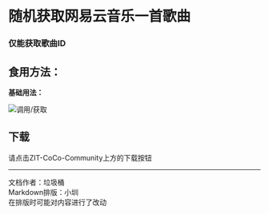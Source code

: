 # 随机获取网易云音乐一首歌曲
### 仅能获取歌曲ID



## **食用方法：**

**基础用法：**

![调用/获取](https://cc.zitzhen.cn/control/随机获取网易云音乐一首歌曲-LJT/images/1.png)

## 下载
请点击ZIT-CoCo-Community上方的下载按钮

---
文档作者：垃圾桶  
Markdown排版：小圳  
在排版时可能对内容进行了改动  